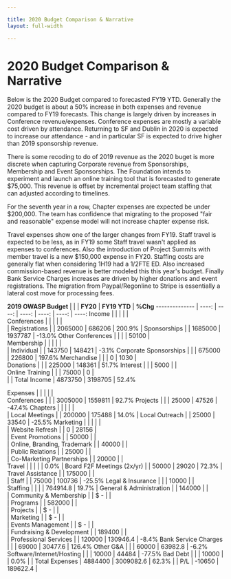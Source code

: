 ```yaml
---

title: 2020 Budget Comparison & Narrative
layout: full-width

---
```


# 2020 Budget Comparison & Narrative

Below is the 2020 Budget compared to forecasted FY19 YTD. Generally the 2020 budget is about a 50% increase in both expenses and revenue compared to FY19 forecasts. This change is largely driven by increases in Conference revenue/expenses.  Conference expenses are mostly a variable cost driven by attendance. Returning to SF and Dublin in 2020 is expected to increase our attendance - and in particular SF is expected to drive higher than 2019 sponsorship revenue.

There is some recoding to do of 2019 revenue as the 2020 buget is more discrete when capturing Corporate revenue from Sponsorships, Membership and Event Sponsorships. The Foundation intends to experiment and launch an online training tool that is forecasted to generate $75,000. This revenue is offset by incremental project team staffing that can adjusted according to timelines.

For the seventh year in a row, Chapter expenses are expected be under $200,000. The team has confidence that migrating to the proposed "fair and reasonable" expense model will not increase chapter expense risk.

Travel expenses show one of the larger changes from FY19.  Staff travel is expected to be less, as in FY19 some Staff travel wasn't applied as expenses to conferences. Also the introduction of Project Summits with member travel is a new $150,000 expense in FY20.  Staffing costs are generally flat when considering 1H19 had a 1/2FTE ED. Also increased commission-based revenue is better modeled this this year's budget.  Finally Bank Service Charges increases are driven by higher donations and event registrations. The migration from Paypal/Regonline to Stripe is essentially a lateral cost move for processing fees.

**2019 OWASP Budget** |    |    |  **FY20**  |  **FY19 YTD**  |  **%Chg**
--------------       | ----: | ----: | ----: | ----: | ----: | ----: 
Income  |    |    |    |    |  
Conferences  |    |    |    |    |  
       |  Registrations  |    |  2065000  |  686206  |  200.9%
       |  Sponsorships  |    |  1685000  |  1937787  |  -13.0%
Other Conferences  |    |    |    |  50100  |  
Membership  |    |    |    |    |  
       |  Individual  |    |  143750  |  148421  |  -3.1%
Corporate Sponsorships  |    |    |  675000  |  226800  |  197.6%
Merchandise  |    |    |  0  |  1030  |  
Donations  |    |    |  225000  |  148361  |  51.7%
Interest  |    |    |  5000  |    |  
Online Training  |    |    |  75000  |  0  |  
  |    |  Total Income  |  4873750  |  3198705  |  52.4%

Expenses  |    |    |    |    |  
Conferences  |    |    |  3005000  |  1559811  |  92.7%
Projects  |    |    |  25000  |  47526  |  -47.4%
Chapters  |    |    |    |    |  
       |  Local Meetings  |    |  200000  |  175488  |  14.0%
       |  Local Outreach  |    |  25000  |  33540  |  -25.5%
Marketing  |    |    |    |    |  
       |  Website Refresh  |    |  0  |  28156  |  
       |  Event Promotions  |    |  50000  |    |  
       |  Online, Branding, Trademark  |    |  40000  |    |  
       |  Public Relations  |    |  25000  |    |  
       |  Co-Marketing Partnerships  |    |  20000  |    |  
Travel  |    |    |    |    |  0.0%
       |  Board F2F Meetings (2x/yr)  |    |  50000  |  29020  |  72.3%
       |  Travel Assistance  |    |  175000  |    |  
       |  Staff  |    |  75000  |  100736  |  -25.5%
Legal & Insurance  |    |    |  10000  |    |  
Staffing  |    |    |    |  764914.8  |  19.7%
       |  General & Administration  |    |  144000  |    |  
       |  Community & Membership  |    |  $ -  |    |  
       |  Programs  |    |  582000  |    |  
       |  Projects  |    |  $ -  |    |  
       |  Marketing  |    |  $ -  |    |  
       |  Events Management  |    |  $ -  |    |  
       |  Fundraising & Development  |    |  189400  |    |  
       |  Professional Services  |    |  120000  |  130946.4  |  -8.4%
Bank Service Charges  |    |    |  69000  |  30477.6  |  126.4%
Other G&A  |    |    |  60000  |  63982.8  |  -6.2%
Software/Internet/Hosting  |    |    |  10000  |  44484  |  -77.5%
Bad Debt  |    |    |  10000  |    |  0.0%
  |    |  Total Expenses  |  4884400  |  3009082.6  |  62.3%
  |    |  P/L  |  -10650  |  189622.4  |  
